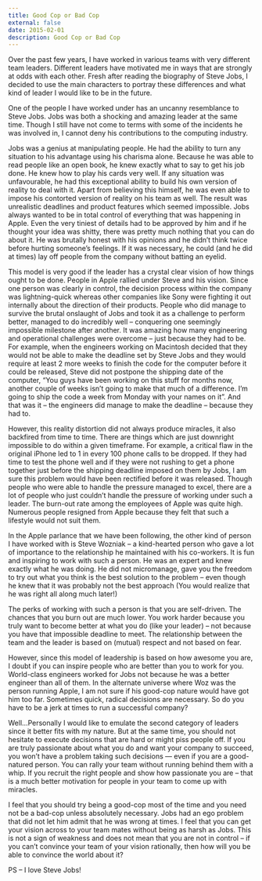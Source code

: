 ```yaml
---
title: Good Cop or Bad Cop
external: false
date: 2015-02-01
description: Good Cop or Bad Cop
---
```


Over the past few years, I have worked in various teams with very different team leaders. Different leaders have motivated me in ways that are strongly at odds with each other. Fresh after reading the biography of Steve Jobs, I decided to use the main characters to portray these differences and what kind of leader I would like to be in the future.

One of the people I have worked under has an uncanny resemblance to Steve Jobs. Jobs was both a shocking and amazing leader at the same time. Though I still have not come to terms with some of the incidents he was involved in, I cannot deny his contributions to the computing industry.

Jobs was a genius at manipulating people. He had the ability to turn any situation to his advantage using his charisma alone. Because he was able to read people like an open book, he knew exactly what to say to get his job done. He knew how to play his cards very well. If any situation was unfavourable, he had this exceptional ability to build his own version of reality to deal with it. Apart from believing this himself, he was even able to impose his contorted version of reality on his team as well. The result was unrealistic deadlines and product features which seemed impossible. Jobs always wanted to be in total control of everything that was happening in Apple. Even the very tiniest of details had to be approved by him and if he thought your idea was shitty, there was pretty much nothing that you can do about it. He was brutally honest with his opinions and he didn’t think twice before hurting someone’s feelings. If it was necessary, he could (and he did at times) lay off people from the company without batting an eyelid.

This model is very good if the leader has a crystal clear vision of how things ought to be done. People in Apple rallied under Steve and his vision. Since one person was clearly in control, the decision process within the company was lightning-quick whereas other companies like Sony were fighting it out internally about the direction of their products. People who did manage to survive the brutal onslaught of Jobs and took it as a challenge to perform better, managed to do incredibly well – conquering one seemingly impossible milestone after another. It was amazing how many engineering and operational challenges were overcome – just because they had to be. For example, when the engineers working on Macintosh decided that they would not be able to make the deadline set by Steve Jobs and they would require at least 2 more weeks to finish the code for the computer before it could be released, Steve did not postpone the shipping date of the computer, “You guys have been working on this stuff for months now, another couple of weeks isn’t going to make that much of a difference. I’m going to ship the code a week from Monday with your names on it”. And that was it – the engineers did manage to make the deadline – because they had to.

However, this reality distortion did not always produce miracles, it also backfired from time to time. There are things which are just downright impossible to do within a given timeframe. For example, a critical flaw in the original iPhone led to 1 in every 100 phone calls to be dropped. If they had time to test the phone well and if they were not rushing to get a phone together just before the shipping deadline imposed on them by Jobs, I am sure this problem would have been rectified before it was released. Though people who were able to handle the pressure managed to excel, there are a lot of people who just couldn’t handle the pressure of working under such a leader. The burn-out rate among the employees of Apple was quite high. Numerous people resigned from Apple because they felt that such a lifestyle would not suit them.

In the Apple parlance that we have been following, the other kind of person I have worked with is Steve Wozniak – a kind-hearted person who gave a lot of importance to the relationship he maintained with his co-workers. It is fun and inspiring to work with such a person. He was an expert and knew exactly what he was doing. He did not micromanage, gave you the freedom to try out what you think is the best solution to the problem – even though he knew that it was probably not the best approach (You would realize that he was right all along much later!)

The perks of working with such a person is that you are self-driven. The chances that you burn out are much lower. You work harder because you truly want to become better at what you do (like your leader) – not because you have that impossible deadline to meet. The relationship between the team and the leader is based on (mutual) respect and not based on fear.

However, since this model of leadership is based on how awesome you are, I doubt if you can inspire people who are better than you to work for you. World-class engineers worked for Jobs not because he was a better engineer than all of them. In the alternate universe where Woz was the person running Apple, I am not sure if his good-cop nature would have got him too far. Sometimes quick, radical decisions are necessary. So do you have to be a jerk at times to run a successful company?

Well…Personally I would like to emulate the second category of leaders since it better fits with my nature. But at the same time, you should not hesitate to execute decisions that are hard or might piss people off. If you are truly passionate about what you do and want your company to succeed, you won’t have a problem taking such decisions — even if you are a good-natured person. You can rally your team without running behind them with a whip. If you recruit the right people and show how passionate you are – that is a much better motivation for people in your team to come up with miracles.

I feel that you should try being a good-cop most of the time and you need not be a bad-cop unless absolutely necessary. Jobs had an ego problem that did not let him admit that he was wrong at times. I feel that you can get your vision across to your team mates without being as harsh as Jobs. This is not a sign of weakness and does not mean that you are not in control – if you can’t convince your team of your vision rationally, then how will you be able to convince the world about it?

PS – I love Steve Jobs!
